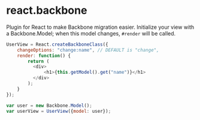 react.backbone
==============

Plugin for React to make Backbone migration easier. Initialize your view with a Backbone.Model; when this model changes, `#render` will be called.

```javascript
UserView = React.createBackboneClass({
    changeOptions: "change:name", // DEFAULT is "change",
    render: function() {
        return (
          <div>
              <h1>{this.getModel().get("name")}</h1>
          </div>
        );
    }
});

var user = new Backbone.Model();
var userView = UserView({model: user});
```
